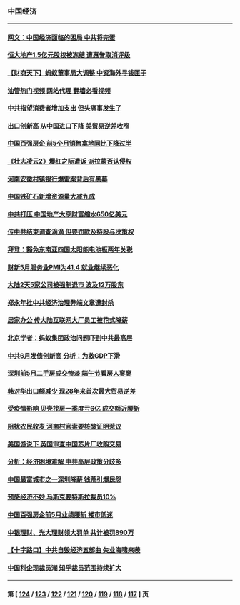 ### 中国经济
---
#### [网文：中国经济面临的困局 中共将完蛋](../../pages/ncid283/n13754706.md?06081645) 
#### [恒大地产1.5亿元股权被冻结 遭惠誉取消评级](../../pages/ncid283/n13754601.md?06081645) 
#### [【财商天下】蚂蚁董事局大调整 中资海外寻钱匣子](../../pages/ncid283/n13754355.md?06081645) 
#### [油管热门视频 网站代理 翻墙必看视频](http://209.222.30.114:81/youtube.html?06081645)
#### [中共指望消费者增加支出 但头痛事发生了](../../pages/ncid283/n13754406.md?06081645) 
#### [出口创新高 从中国进口下降 美贸易逆差收窄](../../pages/ncid283/n13754360.md?06081645) 
#### [中国百强房企 前5个月销售拿地同比下降过半](../../pages/ncid283/n13754324.md?06081645) 
#### [《壮志凌云2》爆红之际遭诉 派拉蒙否认侵权](../../pages/ncid283/n13754137.md?06081645) 
#### [河南安徽村镇银行爆雷案背后有黑幕](../../pages/ncid283/n13754230.md?06081645) 
#### [中国铁矿石新增资源量大减九成](../../pages/ncid283/n13754270.md?06081645) 
#### [中共打压 中国地产大亨财富缩水650亿美元](../../pages/ncid283/n13753628.md?06081645) 
#### [传中共结束调查滴滴 但要罚款及持股与决策权](../../pages/ncid283/n13753565.md?06081645) 
#### [拜登：豁免东南亚四国太阳能电池板两年关税](../../pages/ncid283/n13753566.md?06081645) 
#### [财新5月服务业PMI为41.4 就业继续恶化](../../pages/ncid283/n13753471.md?06081645) 
#### [大陆2天5家公司被强制退市 波及12万股东](../../pages/ncid283/n13753315.md?06081645) 
#### [郑永年批中共经济治理弊端文章遭封杀](../../pages/ncid283/n13753268.md?06081645) 
#### [居家办公 传大陆互联网大厂员工被花式降薪](../../pages/ncid283/n13753216.md?06081645) 
#### [北京学者：蚂蚁集团政治问题吓到中共最高层](../../pages/ncid283/n13752805.md?06081645) 
#### [中共6月发债创新高 分析：为救GDP下滑](../../pages/ncid283/n13752772.md?06081645) 
#### [深圳前5月二手房成交惨淡 端午节看房人寥寥](../../pages/ncid283/n13752725.md?06081645) 
#### [韩对华出口额减少 现28年来首次最大贸易逆差](../../pages/ncid283/n13752569.md?06081645) 
#### [受疫情影响 贝壳找房一季度亏6亿 成交额近腰斩](../../pages/ncid283/n13752454.md?06081645) 
#### [阻扰农民收麦 河南村官索要核酸证明惹议](../../pages/ncid283/n13752209.md?06081645) 
#### [美国游说下 英国审查中国芯片厂收购交易](../../pages/ncid283/n13751935.md?06081645) 
#### [分析：经济困境难解 中共高层政策分歧多](../../pages/ncid283/n13751862.md?06081645) 
#### [中国最富城市之一深圳降薪 钱荒引爆民怨](../../pages/ncid283/n13751784.md?06081645) 
#### [预感经济不妙 马斯克要特斯拉裁员10%](../../pages/ncid283/n13751653.md?06081645) 
#### [中国百强房企前5月业绩腰斩 楼市低迷](../../pages/ncid283/n13751706.md?06081645) 
#### [中银理财、光大理财领大罚单 共计被罚890万](../../pages/ncid283/n13751428.md?06081645) 
#### [【十字路口】中共自毁经济五部曲 失业海啸来袭](../../pages/ncid283/n13751263.md?06081645) 
#### [中国科企现裁员潮 知乎裁员范围持续扩大](../../pages/ncid283/n13751239.md?06081645) 

---
#### 第 [ [124](./124.md?06081645) / [123](./123.md?06081645) / [122](./122.md?06081645) / [121](./121.md?06081645) / [120](./120.md?06081645) / [119](./119.md?06081645) / [118](./118.md?06081645) / [117](./117.md?06081645) ] 页
